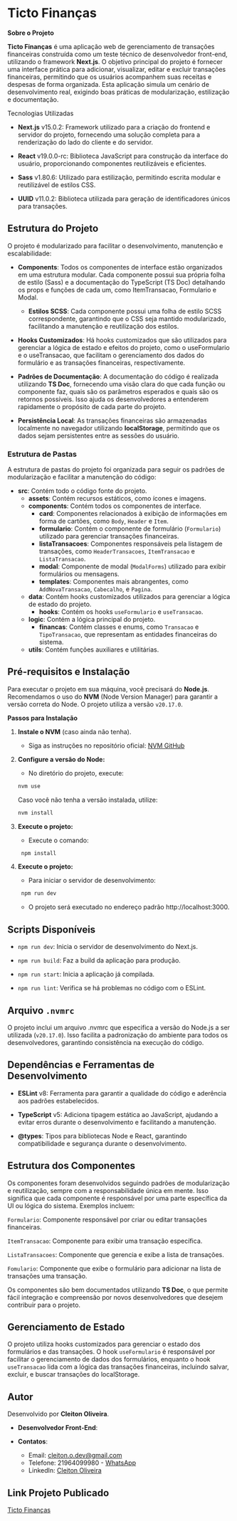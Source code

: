# Ticto Finanças

**Sobre o Projeto**

**Ticto Finanças** é uma aplicação web de gerenciamento de transações financeiras construída como um teste técnico de desenvolvedor front-end, utilizando o framework **Next.js**. O objetivo principal do projeto é fornecer uma interface prática para adicionar, visualizar, editar e excluir transações financeiras, permitindo que os usuários acompanhem suas receitas e despesas de forma organizada. Esta aplicação simula um cenário de desenvolvimento real, exigindo boas práticas de modularização, estilização e documentação.

Tecnologias Utilizadas

* **Next.js** v15.0.2: Framework utilizado para a criação do frontend e servidor do projeto, fornecendo uma solução completa para a renderização do lado do cliente e do servidor.

* **React** v19.0.0-rc: Biblioteca JavaScript para construção da interface do usuário, proporcionando componentes reutilizáveis e eficientes.

* **Sass** v1.80.6: Utilizado para estilização, permitindo escrita modular e reutilizável de estilos CSS.

* **UUID** v11.0.2: Biblioteca utilizada para geração de identificadores únicos para transações.

## Estrutura do Projeto

O projeto é modularizado para facilitar o desenvolvimento, manutenção e escalabilidade:

* **Components**: Todos os componentes de interface estão organizados em uma estrutura modular. Cada componente possui sua própria folha de estilo (Sass) e a documentação do TypeScript (TS Doc) detalhando os props e funções de cada um, como ItemTransacao, Formulario e Modal.
  * **Estilos SCSS**: Cada componente possui uma folha de estilo SCSS correspondente, garantindo que o CSS seja mantido modularizado, facilitando a manutenção e reutilização dos estilos. 

* **Hooks Customizados**: Há hooks customizados que são utilizados para gerenciar a lógica de estado e efeitos do projeto, como o useFormulario e o useTransacao, que facilitam o gerenciamento dos dados do formulário e as transações financeiras, respectivamente.

* **Padrões de Documentação**: A documentação do código é realizada utilizando **TS Doc**, fornecendo uma visão clara do que cada função ou componente faz, quais são os parâmetros esperados e quais são os retornos possíveis. Isso ajuda os desenvolvedores a entenderem rapidamente o propósito de cada parte do projeto.

* **Persistência Local**: As transações financeiras são armazenadas localmente no navegador utilizando **localStorage**, permitindo que os dados sejam persistentes entre as sessões do usuário.

### Estrutura de Pastas

A estrutura de pastas do projeto foi organizada para seguir os padrões de modularização e facilitar a manutenção do código:

* **src**: Contém todo o código fonte do projeto.
  * **assets**: Contém recursos estáticos, como ícones e imagens.
  * **components**: Contém todos os componentes de interface.
    * **card**: Componentes relacionados à exibição de informações em forma de cartões, como `Body`, `Header` e `Item`.
    * **formulario**: Contém o componente de formulário (`Formulario`) utilizado para gerenciar transações financeiras.
    * **listaTransacoes**: Componentes responsáveis pela listagem de transações, como `HeaderTransacoes`, `ItemTransacao` e `ListaTransacao`.
    * **modal**: Componente de modal (`ModalForms`) utilizado para exibir formulários ou mensagens.
    * **templates**: Componentes mais abrangentes, como `AddNovaTransacao`, `Cabecalho`, e `Pagina`.
  * **data**: Contém hooks customizados utilizados para gerenciar a lógica de estado do projeto.
    * **hooks**: Contém os hooks `useFormulario` e `useTransacao`.
  * **logic**: Contém a lógica principal do projeto.
    * **financas**: Contém classes e enums, como `Transacao` e `TipoTransacao`, que representam as entidades financeiras do sistema.
  * **utils**: Contém funções auxiliares e utilitárias.


## Pré-requisitos e Instalação

Para executar o projeto em sua máquina, você precisará do **Node.js**. Recomendamos o uso do **NVM** (Node Version Manager) para garantir a versão correta do Node. O projeto utiliza a versão `v20.17.0`.

**Passos para Instalação**

1. **Instale o NVM** (caso ainda não tenha).
    
   * Siga as instruções no repositório oficial: [NVM GitHub](https://github.com/nvm-sh/nvm)

2. **Configure a versão do Node:**
   * No diretório do projeto, execute:
    ```bash 
    nvm use
    ```
    Caso você não tenha a versão instalada, utilize:
    ```bash 
    nvm install
    ```
3. **Execute o projeto:** 
   * Execute o comando:
   ```bash 
    npm install
   ```
4. **Execute o projeto:** 
    * Para iniciar o servidor de desenvolvimento:
   ```bash 
    npm run dev
   ```
   * O projeto será executado no endereço padrão http://localhost:3000.


## Scripts Disponíveis

* `npm run dev`: Inicia o servidor de desenvolvimento do Next.js.

* `npm run build`: Faz a build da aplicação para produção.

* `npm run start`: Inicia a aplicação já compilada.

* `npm run lint`: Verifica se há problemas no código com o ESLint.

## Arquivo `.nvmrc`
O projeto inclui um arquivo .nvmrc que especifica a versão do Node.js a ser utilizada (`v20.17.0`). Isso facilita a padronização do ambiente para todos os desenvolvedores, garantindo consistência na execução do código.

## Dependências e Ferramentas de Desenvolvimento

* **ESLint** v8: Ferramenta para garantir a qualidade do código e aderência aos padrões estabelecidos.

* **TypeScript** v5: Adiciona tipagem estática ao JavaScript, ajudando a evitar erros durante o desenvolvimento e facilitando a manutenção.

* **@types**: Tipos para bibliotecas Node e React, garantindo compatibilidade e segurança durante o desenvolvimento.

## Estrutura dos Componentes

Os componentes foram desenvolvidos seguindo padrões de modularização e reutilização, sempre com a responsabilidade única em mente. Isso significa que cada componente é responsável por uma parte específica da UI ou lógica do sistema. Exemplos incluem:

`Formulario`: Componente responsável por criar ou editar transações financeiras.

`ItemTransacao`: Componente para exibir uma transação específica.

`ListaTransacoes`: Componente que gerencia e exibe a lista de transações.

`Fomulario`: Componente que exibe o formulário para adicionar na lista de transações uma transação.

Os componentes são bem documentados utilizando **TS Doc**, o que permite fácil integração e compreensão por novos desenvolvedores que desejem contribuir para o projeto.

## Gerenciamento de Estado

O projeto utiliza hooks customizados para gerenciar o estado dos formulários e das transações. O hook `useFormulario` é responsável por facilitar o gerenciamento de dados dos formulários, enquanto o hook `useTransacao` lida com a lógica das transações financeiras, incluindo salvar, excluir, e buscar transações do localStorage.

## Autor

Desenvolvido por **Cleiton Oliveira**.
* **Desenvolvedor Front-End**: 

* **Contatos**:
  * Email: cleiton.o.dev@gmail.com
  * Telefone: 21964099980 -  [WhatsApp](https://api.whatsapp.com/send?phone=5521964099980&text=Ol%C3%A1%20Cleiton%2C%20gostaria%20de%20falar%20sobre%20Desenvolvimento%20web.%20)
  * LinkedIn: [Cleiton Oliveira](https://www.linkedin.com/in/cleiton-oliveira-8637b983/)


## Link Projeto Publicado
  [Ticto Finanças](https://financas-test.vercel.app/)